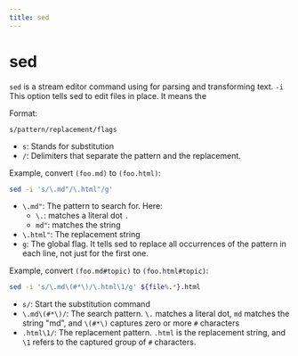 ```yaml
---
title: sed
---
```


# sed
`sed` is a stream editor command using for parsing and transforming text.
`-i` This option tells sed to edit files in place. It means the  


Format:
```
s/pattern/replacement/flags
```
* `s`: Stands for substitution
* `/`: Delimiters that separate the pattern and the replacement.


Example, convert `(foo.md)` to `(foo.html)`:
```bash
sed -i 's/\.md"/\.html"/g'
```
* `\.md"`: The pattern to search for. Here:
    * `\.`: matches a literal dot `.`
    * `md"`: matches the string
* `\.html"`: The replacement string
* `g`: The global flag. It tells sed to replace all occurrences of the pattern in each line, not just for the first one.


Example, convert `(foo.md#topic)` to `(foo.html#topic)`:
```bash
sed -i 's/\.md\(#*\)/\.html\1/g' ${file%.*}.html
```
* `s/`: Start the substitution command
* `\.md\(#*\)/`: The search pattern. `\.` matches a literal dot, `md` matches the string "md", and `\(#*\)` captures zero or more `#` characters
* `.html\1/`: The replacement pattern. `.html` is the replacement string, and `\1` refers to the captured group of `#` characters.
